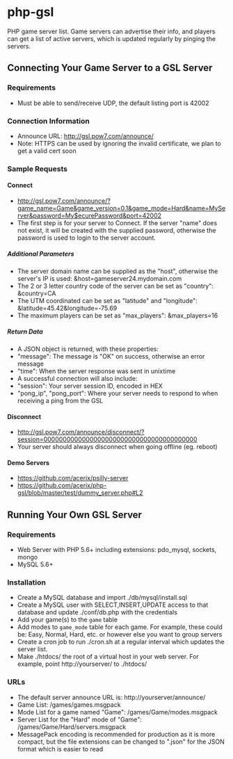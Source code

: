 # php-gsl
PHP game server list.  Game servers can advertise their info, and players can get a list of active servers, which is updated regularly by pinging the servers.


## Connecting Your Game Server to a GSL Server

### Requirements
* Must be able to send/receive UDP, the default listing port is 42002

### Connection Information
* Announce URL: http://gsl.pow7.com/announce/
* Note: HTTPS can be used by ignoring the invalid certificate, we plan to get a valid cert soon

### Sample Requests

#### Connect
* http://gsl.pow7.com/announce/?game_name=Game&game_version=0.1&game_mode=Hard&name=MyServer&password=My$ecurePassword&port=42002
* The first step is for your server to Connect. If the server "name" does not exist, it will be created with the supplied password, otherwise the password is used to login to the server account.

##### Additional Parameters
* The server domain name can be supplied as the "host", otherwise the server's IP is used: &host=gameserver24.mydomain.com
* The 2 or 3 letter country code of the server can be set as "country": &country=CA
* The UTM coordinated can be set as "latitude" and "longitude": &latitude=45.42&longitude=-75.69
* The maximum players can be set as "max_players": &max_players=16

##### Return Data
* A JSON object is returned, with these properties:
* "message": The message is "OK" on success, otherwise an error message
* "time": When the server response was sent in unixtime
* A successful connection will also include:
* "session": Your server session ID, encoded in HEX
* "pong_ip", "pong_port": Where your server needs to respond to when receiving a ping from the GSL

#### Disconnect
* http://gsl.pow7.com/announce/disconnect/?session=0000000000000000000000000000000000000000
* Your server should always disconnect when going offline (eg. reboot)

#### Demo Servers
* https://github.com/acerix/psilly-server
* https://github.com/acerix/php-gsl/blob/master/test/dummy_server.php#L2


## Running Your Own GSL Server

### Requirements
* Web Server with PHP 5.6+ including extensions: pdo_mysql, sockets, mongo
* MySQL 5.6+

### Installation
* Create a MySQL database and import ./db/mysql/install.sql
* Create a MySQL user with SELECT,INSERT,UPDATE access to that database and update ./conf/db.php with the credentials
* Add your game(s) to the `game` table
* Add modes to `game_mode` table for each game. For example, these could be: Easy, Normal, Hard, etc. or however else you want to group servers
* Create a cron job to run ./cron.sh at a regular interval which updates the server list.
* Make ./htdocs/ the root of a virtual host in your web server. For example, point http://yourserver/ to ./htdocs/

### URLs
* The default server announce URL is: http://yourserver/announce/
* Game List: /games/games.msgpack
* Mode List for a game named "Game": /games/Game/modes.msgpack
* Server List for the "Hard" mode of "Game": /games/Game/Hard/servers.msgpack
* MessagePack encoding is recommended for production as it is more compact, but the file extensions can be changed to ".json" for the JSON format which is easier to read
